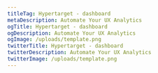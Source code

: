 ```yaml
---
titleTag: Hypertarget - dashboard
metaDescription: Automate Your UX Analytics
ogTitle: Hypertarget - dashboard
ogDescription: Automate Your UX Analytics
ogImage: /uploads/template.png
twitterTitle: Hypertarget - dashboard
twitterDescription: Automate Your UX Analytics
twitterImage: /uploads/template.png
---
```

